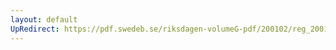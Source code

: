 ```yaml
---
layout: default
UpRedirect: https://pdf.swedeb.se/riksdagen-volumeG-pdf/200102/reg_200102/reg_200102_0301.pdf
---
```


